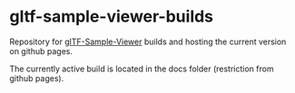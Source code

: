 # gltf-sample-viewer-builds
Repository for [glTF-Sample-Viewer](https://github.com/ux3d/glTF-Sample-Viewer) builds and hosting the current version on github pages.

The currently active build is located in the docs folder (restriction from github pages).